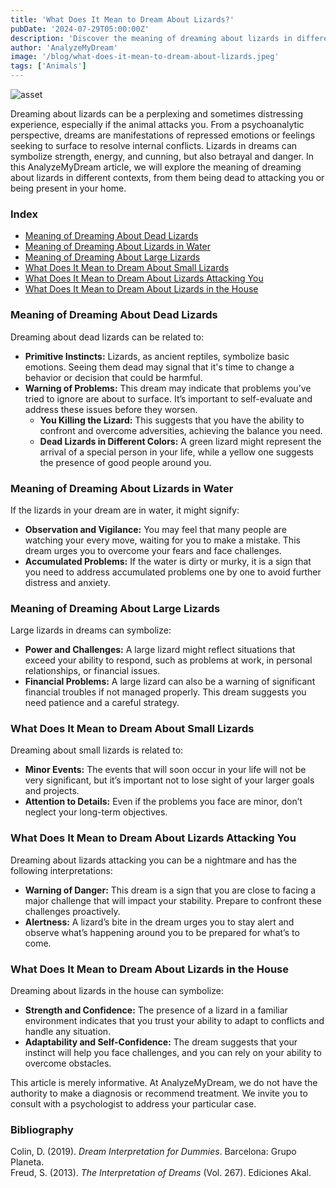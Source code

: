 ```yaml
---
title: 'What Does It Mean to Dream About Lizards?'
pubDate: '2024-07-29T05:00:00Z'
description: 'Discover the meaning of dreaming about lizards in different contexts, from dead lizards to attacks and their presence in your home. Explore how to interpret these dreams in relation to your life and emotions.'
author: 'AnalyzeMyDream'
image: '/blog/what-does-it-mean-to-dream-about-lizards.jpeg'
tags: ['Animals']
---
```


![asset](/blog/what-does-it-mean-to-dream-about-lizards.jpeg)

Dreaming about lizards can be a perplexing and sometimes distressing experience, especially if the animal attacks you. From a psychoanalytic perspective, dreams are manifestations of repressed emotions or feelings seeking to surface to resolve internal conflicts. Lizards in dreams can symbolize strength, energy, and cunning, but also betrayal and danger. In this AnalyzeMyDream article, we will explore the meaning of dreaming about lizards in different contexts, from them being dead to attacking you or being present in your home.

### Index

- [Meaning of Dreaming About Dead Lizards](#meaning-of-dreaming-about-dead-lizards)
- [Meaning of Dreaming About Lizards in Water](#meaning-of-dreaming-about-lizards-in-water)
- [Meaning of Dreaming About Large Lizards](#meaning-of-dreaming-about-large-lizards)
- [What Does It Mean to Dream About Small Lizards](#what-does-it-mean-to-dream-about-small-lizards)
- [What Does It Mean to Dream About Lizards Attacking You](#what-does-it-mean-to-dream-about-lizards-attacking-you)
- [What Does It Mean to Dream About Lizards in the House](#what-does-it-mean-to-dream-about-lizards-in-the-house)

### Meaning of Dreaming About Dead Lizards

Dreaming about dead lizards can be related to:

- **Primitive Instincts:** Lizards, as ancient reptiles, symbolize basic emotions. Seeing them dead may signal that it's time to change a behavior or decision that could be harmful.
- **Warning of Problems:** This dream may indicate that problems you’ve tried to ignore are about to surface. It’s important to self-evaluate and address these issues before they worsen.
  - **You Killing the Lizard:** This suggests that you have the ability to confront and overcome adversities, achieving the balance you need.
  - **Dead Lizards in Different Colors:** A green lizard might represent the arrival of a special person in your life, while a yellow one suggests the presence of good people around you.

### Meaning of Dreaming About Lizards in Water

If the lizards in your dream are in water, it might signify:

- **Observation and Vigilance:** You may feel that many people are watching your every move, waiting for you to make a mistake. This dream urges you to overcome your fears and face challenges.
- **Accumulated Problems:** If the water is dirty or murky, it is a sign that you need to address accumulated problems one by one to avoid further distress and anxiety.

### Meaning of Dreaming About Large Lizards

Large lizards in dreams can symbolize:

- **Power and Challenges:** A large lizard might reflect situations that exceed your ability to respond, such as problems at work, in personal relationships, or financial issues.
- **Financial Problems:** A large lizard can also be a warning of significant financial troubles if not managed properly. This dream suggests you need patience and a careful strategy.

### What Does It Mean to Dream About Small Lizards

Dreaming about small lizards is related to:

- **Minor Events:** The events that will soon occur in your life will not be very significant, but it’s important not to lose sight of your larger goals and projects.
- **Attention to Details:** Even if the problems you face are minor, don’t neglect your long-term objectives.

### What Does It Mean to Dream About Lizards Attacking You

Dreaming about lizards attacking you can be a nightmare and has the following interpretations:

- **Warning of Danger:** This dream is a sign that you are close to facing a major challenge that will impact your stability. Prepare to confront these challenges proactively.
- **Alertness:** A lizard’s bite in the dream urges you to stay alert and observe what’s happening around you to be prepared for what’s to come.

### What Does It Mean to Dream About Lizards in the House

Dreaming about lizards in the house can symbolize:

- **Strength and Confidence:** The presence of a lizard in a familiar environment indicates that you trust your ability to adapt to conflicts and handle any situation.
- **Adaptability and Self-Confidence:** The dream suggests that your instinct will help you face challenges, and you can rely on your ability to overcome obstacles.

This article is merely informative. At AnalyzeMyDream, we do not have the authority to make a diagnosis or recommend treatment. We invite you to consult with a psychologist to address your particular case.

### Bibliography

Colin, D. (2019). *Dream Interpretation for Dummies*. Barcelona: Grupo Planeta.  
Freud, S. (2013). *The Interpretation of Dreams* (Vol. 267). Ediciones Akal.
